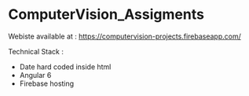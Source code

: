 # ComputerVision_Assigments

Webiste available at : https://computervision-projects.firebaseapp.com/

Technical Stack :
- Date hard coded inside html
- Angular 6
- Firebase hosting
